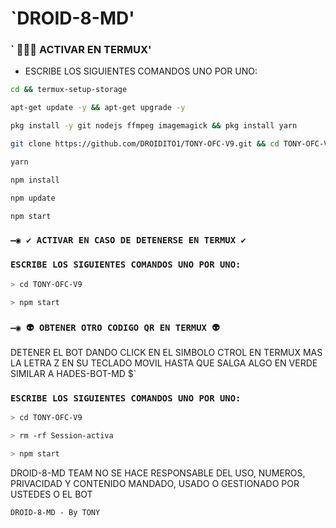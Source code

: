 # `DROID-8-MD'

### ` 🧑🏻‍💻 ACTIVAR EN TERMUX' 
- ESCRIBE LOS SIGUIENTES COMANDOS UNO POR UNO:
```bash
cd && termux-setup-storage
```

```bash
apt-get update -y && apt-get upgrade -y
```

```bash
pkg install -y git nodejs ffmpeg imagemagick && pkg install yarn
```

```bash
git clone https://github.com/DROIDITO1/TONY-OFC-V9.git && cd TONY-OFC-V9
```

```bash
yarn
```

```bash
npm install
```

```bash
npm update
```

```bash
npm start
```

### `—◉ ✔️ ACTIVAR EN CASO DE DETENERSE EN TERMUX ✔️`

### `ESCRIBE LOS SIGUIENTES COMANDOS UNO POR UNO:`

```bash
> cd TONY-OFC-V9 
```

```bash
> npm start
```

### `—◉ 👽 OBTENER OTRO CODIGO QR EN TERMUX 👽`
 DETENER EL BOT DANDO CLICK EN EL SIMBOLO CTROL EN TERMUX MAS LA LETRA Z EN SU TECLADO MOVIL HASTA QUE SALGA ALGO EN VERDE SIMILAR A HADES-BOT-MD $`

### `ESCRIBE LOS SIGUIENTES COMANDOS UNO POR UNO:`

```bash
> cd TONY-OFC-V9
```

```bash
> rm -rf Session-activa
```

```bash
> npm start
```


DROID-8-MD TEAM NO SE HACE RESPONSABLE DEL USO, NUMEROS, PRIVACIDAD Y CONTENIDO MANDADO, USADO O GESTIONADO POR USTEDES O EL BOT

`DROID-8-MD - By TONY`
